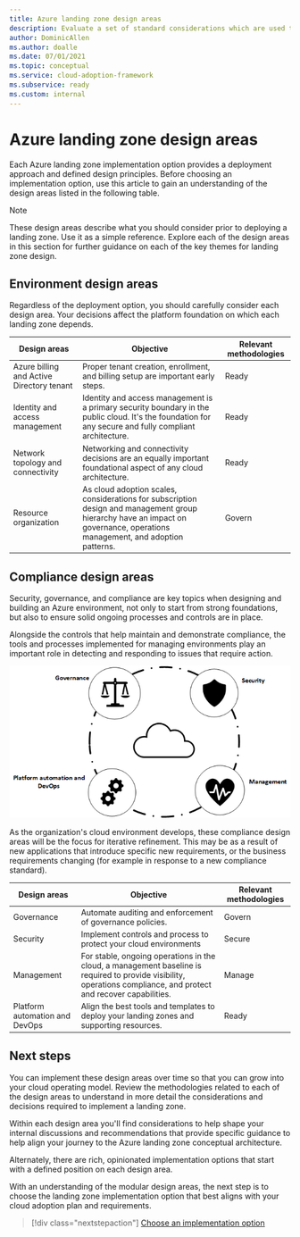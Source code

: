 ```yaml
---
title: Azure landing zone design areas
description: Evaluate a set of standard considerations which are used to define all Azure landing zones.
author: DominicAllen
ms.author: doalle
ms.date: 07/01/2021
ms.topic: conceptual
ms.service: cloud-adoption-framework
ms.subservice: ready
ms.custom: internal
---
```


<!-- TODO: Refactor terms: "design area", "well-architected" -->

# Azure landing zone design areas

Each Azure landing zone implementation option provides a deployment approach and defined design principles. Before choosing an implementation option, use this article to gain an understanding of the design areas listed in the following table.

> [!NOTE]
> These design areas describe what you should consider prior to deploying a landing zone. Use it as a simple reference. Explore each of the design areas in this section for further guidance on each of the key themes for landing zone design.

## Environment design areas

Regardless of the deployment option, you should carefully consider each design area. Your decisions affect the platform foundation on which each landing zone depends.

| Design areas | Objective | Relevant methodologies |
|--|--|--|
| Azure billing and Active Directory tenant | Proper tenant creation, enrollment, and billing setup are important early steps. | Ready |
| Identity and access management | Identity and access management is a primary security boundary in the public cloud. It's the foundation for any secure and fully compliant architecture. | Ready |
| Network topology and connectivity | Networking and connectivity decisions are an equally important foundational aspect of any cloud architecture. | Ready |
| Resource organization | As cloud adoption scales, considerations for subscription design and management group hierarchy have an impact on governance, operations management, and adoption patterns. | Govern |

## Compliance design areas

Security, governance, and compliance are key topics when designing and building an Azure environment, not only to start from strong foundations, but also to ensure solid ongoing processes and controls are in place.

Alongside the controls that help maintain and demonstrate compliance, the tools and processes implemented for managing environments play an important role in detecting and responding to issues that require action.

![Compliance design areas](./design-area/media/compliance-design-areas.png)

As the organization's cloud environment develops, these compliance design areas will be the focus for iterative refinement. This may be as a result of new applications that introduce specific new requirements, or the business requirements changing (for example in response to a new compliance standard).

| Design areas | Objective | Relevant methodologies |
|--|--|--|
| Governance | Automate auditing and enforcement of governance policies. | Govern |
| Security | Implement controls and process to protect your cloud environments | Secure |
| Management | For stable, ongoing operations in the cloud, a management baseline is required to provide visibility, operations compliance, and protect and recover capabilities. | Manage |
| Platform automation and DevOps | Align the best tools and templates to deploy your landing zones and supporting resources. | Ready |


## Next steps

You can implement these design areas over time so that you can grow into your cloud operating model. Review the methodologies related to each of the design areas to understand in more detail the considerations and decisions required to implement a landing zone.

Within each design area you'll find considerations to help shape your internal discussions and recommendations that provide specific guidance to help align your journey to the Azure landing zone conceptual architecture.

Alternately, there are rich, opinionated implementation options that start with a defined position on each design area.

With an understanding of the modular design areas, the next step is to choose the landing zone implementation option that best aligns with your cloud adoption plan and requirements.

> [!div class="nextstepaction"]
> [Choose an implementation option](./implementation-options.md)

